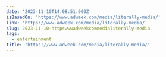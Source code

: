 ```yaml
---
date: '2023-11-10T14:08:51.000Z'
isBasedOn: 'https://www.adweek.com/media/literally-media/'
link: 'https://www.adweek.com/media/literally-media/'
slug: 2023-11-10-httpswwwadweekcommedialiterally-media
tags:
  - entertainment
title: 'https://www.adweek.com/media/literally-media/'
---
```


